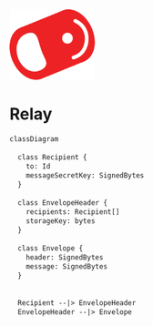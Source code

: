 <img src="../../img/pull-tab.svg" width="150" />

# Relay

```mermaid
classDiagram 

  class Recipient {
    to: Id
    messageSecretKey: SignedBytes
  }

  class EnvelopeHeader {
    recipients: Recipient[]
    storageKey: bytes
  }

  class Envelope {
    header: SignedBytes
    message: SignedBytes
  }


  Recipient --|> EnvelopeHeader
  EnvelopeHeader --|> Envelope
```
